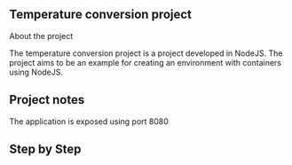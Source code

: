 ## Temperature conversion project

About the project

The temperature conversion project is a project developed in NodeJS. The project aims to be an example for creating an environment with containers using NodeJS.

## Project notes

The application is exposed using port 8080

## Step by Step
